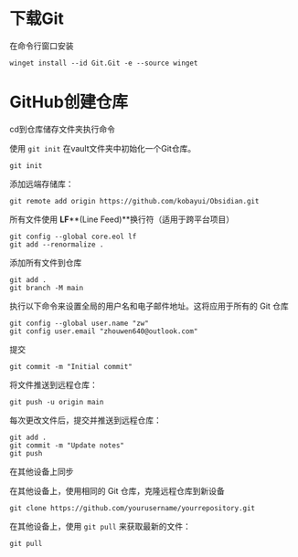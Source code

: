 # 下载Git

在命令行窗口安装

~~~
winget install --id Git.Git -e --source winget
~~~

# GitHub创建仓库

cd到仓库储存文件夹执行命令

使用 `git init` 在vault文件夹中初始化一个Git仓库。

~~~
git init
~~~


添加远端存储库：

~~~
git remote add origin https://github.com/kobayui/Obsidian.git
~~~

所有文件使用 **LF****(Line Feed)**换行符（适用于跨平台项目）

~~~
git config --global core.eol lf
git add --renormalize .
~~~

添加所有文件到仓库

~~~
git add .
git branch -M main
~~~

执行以下命令来设置全局的用户名和电子邮件地址。这将应用于所有的 Git 仓库

~~~
git config --global user.name "zw"
git config user.email "zhouwen640@outlook.com"
~~~

提交

~~~
git commit -m "Initial commit"
~~~

将文件推送到远程仓库：

~~~
git push -u origin main
~~~

每次更改文件后，提交并推送到远程仓库：

~~~
git add .
git commit -m "Update notes"
git push
~~~

在其他设备上同步

在其他设备上，使用相同的 Git 仓库，克隆远程仓库到新设备

~~~
git clone https://github.com/yourusername/yourrepository.git
~~~

在其他设备上，使用 `git pull` 来获取最新的文件：

~~~
git pull
~~~
